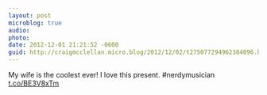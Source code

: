 ```yaml
---
layout: post
microblog: true
audio: 
photo: 
date: 2012-12-01 21:21:52 -0600
guid: http://craigmcclellan.micro.blog/2012/12/02/t275077294962384896.html
---
```

My wife is the coolest ever! I love this present. #nerdymusician [t.co/BE3V8xTm](http://t.co/BE3V8xTm)

